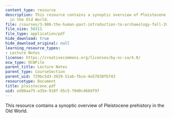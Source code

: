 ```yaml
---
content_type: resource
description: This resource contains a synoptic overview of Pleistocene prehistory
  in the Old World.
file: /courses/3-986-the-human-past-introduction-to-archaeology-fall-2006/ed86aa75a35e910f95c5f0d0c468df97_pleistocene.pdf
file_size: 56311
file_type: application/pdf
hide_download: true
hide_download_original: null
learning_resource_types:
- Lecture Notes
license: https://creativecommons.org/licenses/by-nc-sa/4.0/
ocw_type: OCWFile
parent_title: Lecture Notes
parent_type: CourseSection
parent_uid: 729bc5d3-3929-51ab-fbce-4e57838fb743
resourcetype: Document
title: pleistocene.pdf
uid: ed86aa75-a35e-910f-95c5-f0d0c468df97
---
```

This resource contains a synoptic overview of Pleistocene prehistory in the Old World.